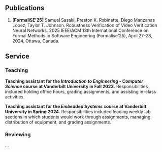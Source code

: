 ## Publications
1. **[FormaliSE'25]** Samuel Sasaki, Preston K. Robinette, Diego Manzanas Lopez, Taylor T. Johnson. Robustness Verification of Video Verification Neural Networks. 2025 IEEE/ACM 13th International Conference on Formal Methods in Software Engineering (Formalise'25), April 27-28, 2024, Ottawa, Canada.

## Service
### Teaching
**Teaching assistant for the *Introduction to Engineering - Computer Science* course at Vanderbilt University in Fall 2023.** Responsibilities included holding office hours, grading assignments, and assisting in-class activities.

**Teaching assistant for the *Embedded Systems* course at Vanderbilt University in Spring 2024.** Responsibilities included leading weekly lab sections in which students would work through assignments, managing distribution of equipment, and grading assignments.

### Reviewing
...



